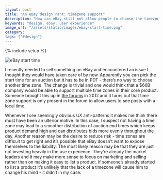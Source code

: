 ```yaml
---
layout: post
title: "An eBay design rant: timezone support"
description: "How can eBay still not allow people to choose the timezone for a start time? It's currently stuck in PDT."
keywords: "design, ebay, user experience"
image_url: "/assets/static/images/ebay-start-time.png"
category:
tags: ["#design"]
---
```

{% include setup %}

<img src="{{ IMG_PATH }}ebay-start-time.png" alt="eBay start time" />

I recently needed to sell something on eBay and encountered an issue I thought they would have taken care of by now. Apparently you can pick the start time for an auction but it has to be in PDT - there’s no way to choose another time zone. The change is trivial and one would think that a $60B company would be able to support multiple time zones in their core product. Someone brought this up in <a href="http://community.ebay.com/t5/My-eBay/HOW-DO-I-CHANGE-THE-TIMEZONE/td-p/2675835" target="_blank">the forums</a> in 2012 and it turns out that time zone support is only present in the forum to allow users to see posts with a local time.

Whenever I see seemingly obvious UX anti-patterns it makes me think there must have been an ulterior motive. In this case, I suspect not having a time zone may lead to a smoother distribution of auction end times which keeps product demand high and can distributes bids more evenly throughout the day. Another reason may be the desire to reduce risk - time zones are difficult to get right and it’s possible that eBay doesn’t want to expose themselves to the liability. The most likely reason may be that they are just not investing heavily in the use experience. They’re already the market leaders and it may make more sense to focus on marketing and selling rather than on making it easy to list a product. If someone’s already started to list a product it’s unlikely that the lack of a timezone will cause him to change his mind - it didn’t in my case.